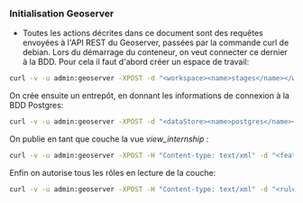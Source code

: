 ### Initialisation Geoserver

 - Toutes les actions décrites dans ce document sont des requêtes envoyées à l'API REST du Geoserver, passées par la commande curl de debian.
Lors du démarrage du conteneur, on veut connecter ce dernier à la BDD. 
Pour cela il faut d'abord créer un espace de travail: 
```bash
curl -v -u admin:geoserver -XPOST -d "<workspace><name>stages</name></workspace>" -H "Content-type: text/xml"  http://localhost:8080/geoserver/rest/workspaces
```

On crée ensuite un entrepôt, en donnant les informations de connexion à la BDD Postgres:
```bash
curl -v -u admin:geoserver -XPOST -d "<dataStore><name>postgres</name><connectionParameters><host>postgres</host><port>5432</port><database>postgres</database><user>postgres</user><passwd>tsi23lesboss</passwd><dbtype>postgis</dbtype></connectionParameters></dataStore>" -H "Content-type: text/xml" http://localhost:8080/geoserver/rest/workspaces/stages/datastores
```

On publie en tant que couche la vue *view_internship* :
```bash
curl -v -u admin:geoserver -XPOST -H "Content-type: text/xml" -d "<featureType><name>view_internship</name></featureType>" http://localhost:8080/geoserver/rest/workspaces/stages/datastores/postgres/featuretypes
```

Enfin on autorise tous les rôles en lecture de la couche:
```bash
curl -v -u admin:geoserver -XPOST -H "Content-type: text/xml" -d "<rules><rule><@resource>stages.view_internship.r</@resource><text>ADMIN,ROLE_ANONYMOUS,GROUP_ADMIN</text></rule></rules>" http://localhost:8080/geoserver/rest/security/acl/layers
```
